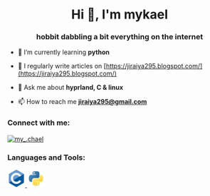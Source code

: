 <h1 align="center">Hi 👋, I'm mykael</h1>
<h3 align="center">hobbit dabbling a bit everything on the internet</h3>

- 🌱 I’m currently learning **python**

- 📝 I regularly write articles on [https://jiraiya295.blogspot.com/](https://jiraiya295.blogspot.com/)

- 💬 Ask me about **hyprland, C & linux**

- 📫 How to reach me **jiraiya295@gmail.com**

<h3 align="left">Connect with me:</h3>
<p align="left">
<a href="https://instagram.com/my_.chael" target="blank"><img align="center" src="https://raw.githubusercontent.com/rahuldkjain/github-profile-readme-generator/master/src/images/icons/Social/instagram.svg" alt="my_.chael" height="30" width="40" /></a>
</p>

<h3 align="left">Languages and Tools:</h3>
<p align="left"> <a href="https://www.cprogramming.com/" target="_blank" rel="noreferrer"> <img src="https://raw.githubusercontent.com/devicons/devicon/master/icons/c/c-original.svg" alt="c" width="40" height="40"/> </a> <a href="https://www.python.org" target="_blank" rel="noreferrer"> <img src="https://raw.githubusercontent.com/devicons/devicon/master/icons/python/python-original.svg" alt="python" width="40" height="40"/> </a> </p>


